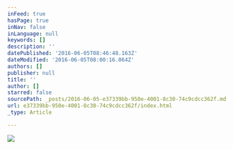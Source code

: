 ```yaml
---
inFeed: true
hasPage: true
inNav: false
inLanguage: null
keywords: []
description: ''
datePublished: '2016-06-05T08:46:48.163Z'
dateModified: '2016-06-05T08:00:16.064Z'
authors: []
publisher: null
title: ''
author: []
starred: false
sourcePath: _posts/2016-06-05-e37339bb-950e-4001-8c30-74c9cdcc362f.md
url: e37339bb-950e-4001-8c30-74c9cdcc362f/index.html
_type: Article

---
```

![](https://the-grid-user-content.s3-us-west-2.amazonaws.com/135168ad-b2fe-498b-8b74-9e66b794c378.jpg)
